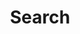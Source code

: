 ---
layout: search
url: /search/
title: Search
skip: true
classes:
- feature-nosubtitle
- feature-nohdr
---